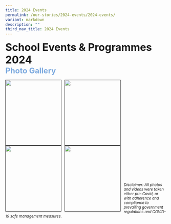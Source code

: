 ```yaml
---
title: 2024 Events
permalink: /our-stories/2024-events/2024-events/
variant: markdown
description: ""
third_nav_title: 2024 Events
---
```

<font size="6"><b>School Events &amp; Programmes 2024</b></font><br>
<font size="5" color="#7daadf"><b>Photo Gallery</b></font>


<center>

<p><a href=""><img src="" style="width:175px;height:205px;margin-right:10px;" align="left"></a></p>

	
<p><a href=""><img src="" style="width:175px;height:205px;margin-right:10px;" align="left"></a></p>
	

<p><a href=""><img src="" style="width:175px;height:205px;margin-right:10px;" align="left"></a></p>
	
<br><br><br><br><br><br>
	
<p><a href=""><img src="" style="width:175px;height:205px;margin-right:10px;" align="left"></a></p>
	

	
</center>


<br><br><br><br><br><br><br><br><br><br><br><br>
<sup><em>Disclaimer: All photos and videos were taken either pre-Covid, or with adherence and compliance to prevailing government regulations and COVID-19 safe management measures.</em></sup>